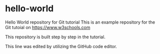 # hello-world
Hello World repository for Git tutorial
This is an example repository for the Git tutoial on https://www.w3schools.com

This repository is built step by step in the tutorial.

This line was edited by utilizing the GitHub code editor.
